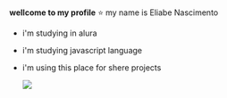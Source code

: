 **wellcome to my profile** ⭐
 my name is Eliabe Nascimento
- i'm studying in alura 
- i'm studying javascript language
- i'm using this place for shere projects

  






  ![](https://media1.tenor.com/m/Bx-3Z8m16L8AAAAC/blancosksa-dy1ns.gif)
